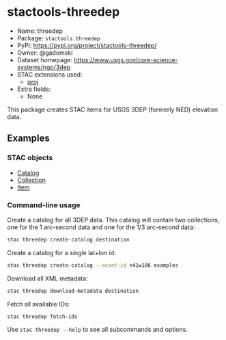 # stactools-threedep

- Name: threedep
- Package: `stactools.threedep`
- PyPI: https://pypi.org/project/stactools-threedep/
- Owner: @gadomski
- Dataset homepage: https://www.usgs.gov/core-science-systems/ngp/3dep
- STAC extensions used:
  - [proj](https://github.com/stac-extensions/projection/)
- Extra fields:
  - None

This package creates STAC items for USGS 3DEP (formerly NED) elevation data.

## Examples

### STAC objects

- [Catalog](examples/catalog.json)
- [Collection](examples/usgs-3dep-1/collection.json)
- [Item](examples/usgs-3dep-1/n41w106-1/n41w106-1.json)

### Command-line usage

Create a catalog for all 3DEP data.
This catalog will contain two collections, one for the 1 arc-second data and one for the 1/3 arc-second data:

```bash
stac threedep create-catalog destination
```

Create a catalog for a single lat+lon id:

```bash
stac threedep create-catalog --asset-id n41w106 examples
```

Download all XML metadata:

```bash
stac threedep download-metadata destination
```

Fetch all available IDs:

```bash
stac threedep fetch-ids
```

Use `stac threedep --help` to see all subcommands and options.
